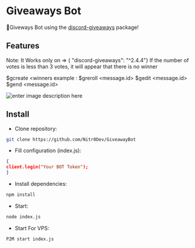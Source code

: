 # Giveaways Bot

🎁Giveways Bot using the [discord-giveaways](https://npmjs.com/discord-giveaways) package!

## Features

Note: It Works only on => { "discord-giveaways": "^2.4.4"}
If the number of votes is less than 3 votes, it will appear that there is no winner

$gcreate <time> <winners example :
$greroll <message.id> 
$gedit <message.id>  
$gend <message.id>  


![enter image description here](https://cdn.discordapp.com/attachments/790688869665996820/790688956491890718/Screenshot_138.png)

## Install

* Clone repository:
```sh
git clone https://github.com/Nitr0Dev/GiveawayBot
```

* Fill configuration (index.js):
```json
{
client.login("Your BOT Token");
}
```

* Install dependencies:
```sh
npm install
```

* Start:
```sh
node index.js
```
* Start For VPS:
```sh
P2M start index.js
```
